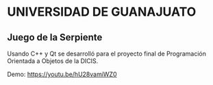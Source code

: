 # UNIVERSIDAD DE GUANAJUATO
## Juego de la Serpiente
Usando C++ y Qt se desarrolló para el proyecto final de Programación Orientada a Objetos de la DICIS.

Demo:
https://youtu.be/hU28vamiWZ0
